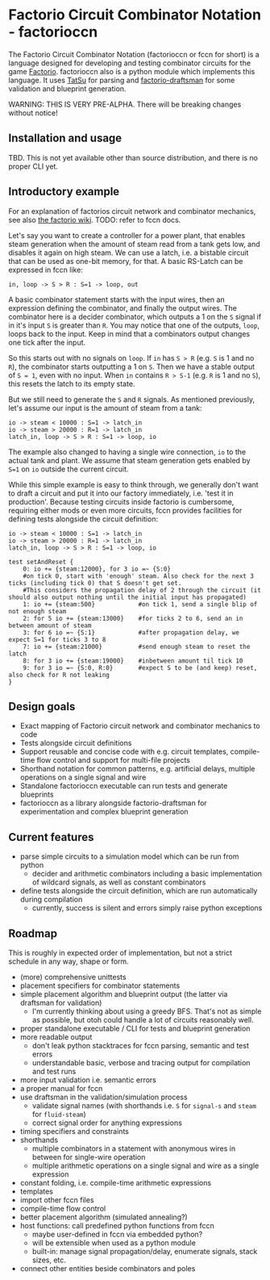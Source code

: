 # Factorio Circuit Combinator Notation - factorioccn

The Factorio Circuit Combinator Notation (factorioccn or fccn for short) is a language designed for developing and testing combinator circuits for the game [Factorio](https://factorio.com).
factorioccn also is a python module which implements this language. It uses [TatSu](https://tatsu.readthedocs.io) for parsing and [factorio-draftsman](https://github.com/redruin1/factorio-draftsman) for some validation and blueprint generation.

WARNING: THIS IS VERY PRE-ALPHA. There will be breaking changes without notice!

## Installation and usage

TBD. This is not yet available other than source distribution, and there is no proper CLI yet.

## Introductory example

For an explanation of factorios circuit network and combinator mechanics, see also [the factorio wiki](https://wiki.factorio.com/Circuit_network). TODO: refer to fccn docs.

Let's say you want to create a controller for a power plant, that enables steam generation when the amount of steam read from a tank gets low, and disables it again on high steam.
We can use a latch, i.e. a bistable circuit that can be used as one-bit memory, for that. A basic RS-Latch can be expressed in fccn like:
```
in, loop -> S > R : S=1 -> loop, out
```
A basic combinator statement starts with the input wires, then an expression defining the combinator, and finally the output wires.
The combinator here is a decider combinator, which outputs a 1 on the `S` signal if in it's input `S` is greater than `R`.
You may notice that one of the outputs, `loop`, loops back to the input. Keep in mind that a combinators output changes one tick after the input.

So this starts out with no signals on `loop`. If `in` has `S > R` (e.g. `S` is 1 and no `R`), the combinator starts outputting a 1 on `S`.
Then we have a stable output of `S = 1`, even with no input. When `in` contains `R > S-1` (e.g. `R` is 1 and no `S`), this resets the latch to its empty state.

But we still need to generate the `S` and `R` signals. As mentioned previously, let's assume our input is the amount of steam from a tank:
```
io -> steam < 10000 : S=1 -> latch_in
io -> steam > 20000 : R=1 -> latch_in
latch_in, loop -> S > R : S=1 -> loop, io
```
The example also changed to having a single wire connection, `io` to the actual tank and plant. 
We assume that steam generation gets enabled by `S=1` on `io` outside the current circuit.

While this simple example is easy to think through, we generally don't want to draft a circuit and put it into our factory immediately, i.e. 'test it in production'.
Because testing circuits inside factorio is cumbersome, requiring either mods or even more circuits, fccn provides facilities for defining tests alongside the circuit definition:
```
io -> steam < 10000 : S=1 -> latch_in
io -> steam > 20000 : R=1 -> latch_in
latch_in, loop -> S > R : S=1 -> loop, io

test setAndReset {
    0: io += {steam:12000}, for 3 io =~ {S:0}  
    #on tick 0, start with 'enough' steam. Also check for the next 3 ticks (including tick 0) that S doesn't get set. 
    #This considers the propagation delay of 2 through the circuit (it should also output nothing until the initial input has propagated)
    1: io += {steam:500}            #on tick 1, send a single blip of not enough steam
    2: for 5 io += {steam:13000}    #for ticks 2 to 6, send an in between amount of steam
    3: for 6 io =~ {S:1}            #after propagation delay, we expect S=1 for ticks 3 to 8
    7: io += {steam:21000}          #send enough steam to reset the latch
    8: for 3 io += {steam:19000}    #inbetween amount til tick 10
    9: for 3 io =~ {S:0, R:0}       #expect S to be (and keep) reset, also check for R not leaking
}
```

## Design goals

* Exact mapping of Factorio circuit network and combinator mechanics to code
* Tests alongside circuit definitions
* Support reusable and concise code with e.g. circuit templates, compile-time flow control and support for multi-file projects
* Shorthand notation for common patterns, e.g. artificial delays, multiple operations on a single signal and wire
* Standalone factorioccn executable can run tests and generate blueprints
* factorioccn as a library alongside factorio-draftsman for experimentation and complex blueprint generation

## Current features

* parse simple circuits to a simulation model which can be run from python
    * decider and arithmetic combinators including a basic implementation of wildcard signals, as well as constant combinators
* define tests alongside the circuit definition, which are run automatically during compilation
    * currently, success is silent and errors simply raise python exceptions

## Roadmap

This is roughly in expected order of implementation, but not a strict schedule in any way, shape or form.

* (more) comprehensive unittests
* placement specifiers for combinator statements
* simple placement algorithm and blueprint output (the latter via draftsman for validation)
    * I'm currently thinking about using a greedy BFS. That's not as simple as possible, but otoh could handle a lot of circuits reasonably well.
* proper standalone executable / CLI for tests and blueprint generation
* more readable output
    * don't leak python stacktraces for fccn parsing, semantic and test errors
    * understandable basic, verbose and tracing output for compilation and test runs
* more input validation i.e. semantic errors
* a proper manual for fccn
* use draftsman in the validation/simulation process
    * validate signal names (with shorthands i.e. `S` for `signal-s` and `steam` for `fluid-steam`)
    * correct signal order for anything expressions
* timing specifiers and constraints
* shorthands
    * multiple combinators in a statement with anonymous wires in between for single-wire operation
    * multiple arithmetic operations on a single signal and wire as a single expression
* constant folding, i.e. compile-time arithmetic expressions
* templates
* import other fccn files
* compile-time flow control
* better placement algorithm (simulated annealing?)
* host functions: call predefined python functions from fccn
    * maybe user-defined in fccn via embedded python?
    * will be extensible when used as a python module
    * built-in: manage signal propagation/delay, enumerate signals, stack sizes, etc.
* connect other entities beside combinators and poles
